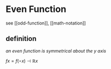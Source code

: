 # Even Function

see [[odd-function]], [[math-notation]]

## definition

_an even function is symmetrical about the y axis_

$f x = f (\circ x) \dashv \mathbb R x$
